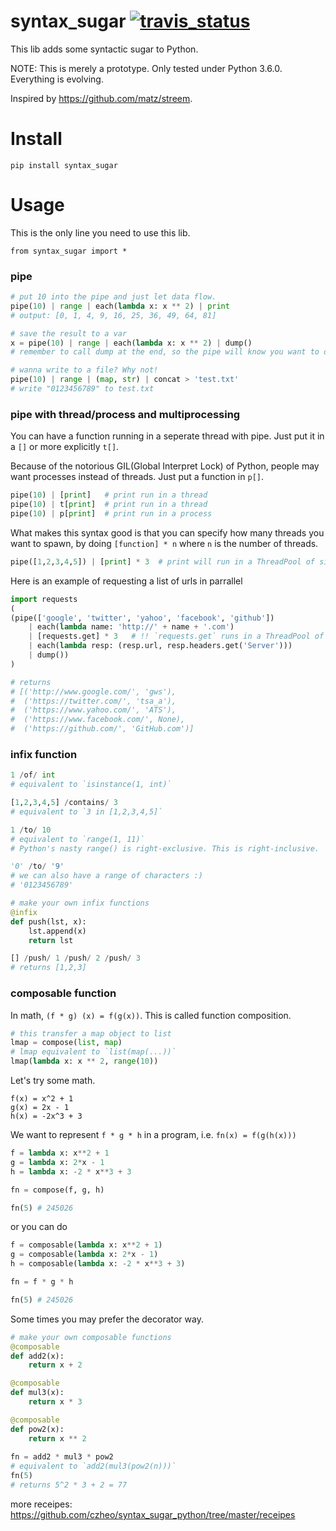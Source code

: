 # syntax_sugar [![travis_status](https://travis-ci.org/czheo/syntax_sugar_python.svg?branch=master)](https://travis-ci.org/czheo/syntax_sugar_python)

This lib adds some syntactic sugar to Python.

NOTE: This is merely a prototype. Only tested under Python 3.6.0. Everything is evolving.

Inspired by https://github.com/matz/streem. 

# Install
```
pip install syntax_sugar
```

# Usage
This is the only line you need to use this lib.
```
from syntax_sugar import *
```

### pipe
``` python
# put 10 into the pipe and just let data flow.
pipe(10) | range | each(lambda x: x ** 2) | print
# output: [0, 1, 4, 9, 16, 25, 36, 49, 64, 81]

# save the result to a var
x = pipe(10) | range | each(lambda x: x ** 2) | dump()
# remember to call dump at the end, so the pipe will know you want to dump the value

# wanna write to a file? Why not!
pipe(10) | range | (map, str) | concat > 'test.txt'
# write "0123456789" to test.txt
```

### pipe with thread/process and multiprocessing

You can have a function running in a seperate thread with pipe. Just put it in a `[]` or more explicitly `t[]`.

Because of the notorious GIL(Global Interpret Lock) of Python, people may want processes instead of threads. Just put a function in `p[]`.

``` python
pipe(10) | [print]   # print run in a thread
pipe(10) | t[print]  # print run in a thread
pipe(10) | p[print]  # print run in a process
```

What makes this syntax good is that you can specify how many threads you want to spawn, by doing `[function] * n` where `n` is the number of threads.

``` python
pipe([1,2,3,4,5]) | [print] * 3  # print will run in a ThreadPool of size 3
```

Here is an example of requesting a list of urls in parrallel

``` python
import requests
(
(pipe(['google', 'twitter', 'yahoo', 'facebook', 'github'])
    | each(lambda name: 'http://' + name + '.com')
    | [requests.get] * 3   # !! `requests.get` runs in a ThreadPool of size 3
    | each(lambda resp: (resp.url, resp.headers.get('Server')))
    | dump())
)

# returns
# [('http://www.google.com/', 'gws'),
#  ('https://twitter.com/', 'tsa_a'),
#  ('https://www.yahoo.com/', 'ATS'),
#  ('https://www.facebook.com/', None),
#  ('https://github.com/', 'GitHub.com')]
```

### infix function
``` python
1 /of/ int
# equivalent to `isinstance(1, int)`

[1,2,3,4,5] /contains/ 3
# equivalent to `3 in [1,2,3,4,5]`

1 /to/ 10
# equivalent to `range(1, 11)`
# Python's nasty range() is right-exclusive. This is right-inclusive.

'0' /to/ '9'
# we can also have a range of characters :)
# '0123456789'

# make your own infix functions
@infix
def push(lst, x):
    lst.append(x)
    return lst

[] /push/ 1 /push/ 2 /push/ 3
# returns [1,2,3]
```

### composable function

In math, `(f * g) (x) = f(g(x))`. This is called function composition.

``` python
# this transfer a map object to list
lmap = compose(list, map)
# lmap equivalent to `list(map(...))`
lmap(lambda x: x ** 2, range(10))
```

Let's try some math.
```
f(x) = x^2 + 1
g(x) = 2x - 1
h(x) = -2x^3 + 3
```
We want to represent `f * g * h` in a program, i.e. `fn(x) = f(g(h(x)))`
``` python
f = lambda x: x**2 + 1
g = lambda x: 2*x - 1
h = lambda x: -2 * x**3 + 3

fn = compose(f, g, h)

fn(5) # 245026
```
or you can do
```python
f = composable(lambda x: x**2 + 1)
g = composable(lambda x: 2*x - 1)
h = composable(lambda x: -2 * x**3 + 3)

fn = f * g * h

fn(5) # 245026
```

Some times you may prefer the decorator way.

``` python
# make your own composable functions
@composable
def add2(x):
    return x + 2

@composable
def mul3(x):
    return x * 3

@composable
def pow2(x):
    return x ** 2
    
fn = add2 * mul3 * pow2
# equivalent to `add2(mul3(pow2(n)))`
fn(5)
# returns 5^2 * 3 + 2 = 77
```

more receipes: https://github.com/czheo/syntax_sugar_python/tree/master/receipes
